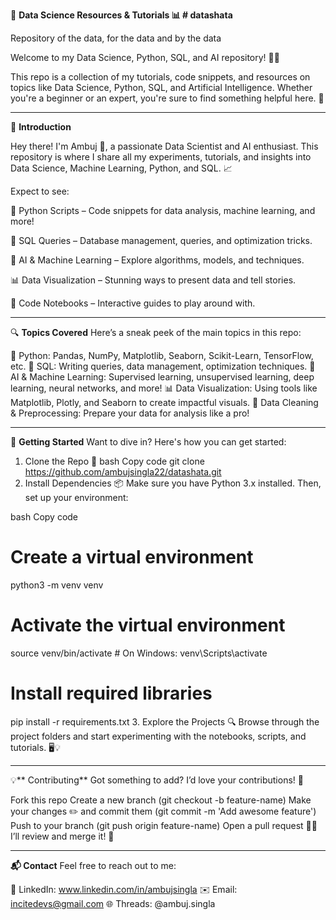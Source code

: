 
🚀 **Data Science Resources & Tutorials 📊 # datashata**

Repository of the data, for the data and by the data

Welcome to my Data Science, Python, SQL, and AI repository! 🤖✨

This repo is a collection of my tutorials, code snippets, and resources on topics like Data Science, Python, SQL, and Artificial Intelligence. Whether you're a beginner or an expert, you're sure to find something helpful here. 🎉


-----------------------------------------------------------------------------------------------------------------------------------------------------------------------------------------

🌟 **Introduction**

Hey there! I'm Ambuj 👋, a passionate Data Scientist and AI enthusiast. This repository is where I share all my experiments, tutorials, and insights into Data Science, Machine Learning, Python, and SQL. 📈


Expect to see:

🐍 Python Scripts – Code snippets for data analysis, machine learning, and more!

💾 SQL Queries – Database management, queries, and optimization tricks.

🤖 AI & Machine Learning – Explore algorithms, models, and techniques.

📊 Data Visualization – Stunning ways to present data and tell stories.

📓 Code Notebooks – Interactive guides to play around with.


-----------------------------------------------------------------------------------------------------------------------------------------------------------------------------------------

🔍 **Topics Covered**
Here’s a sneak peek of the main topics in this repo:

🐍 Python: Pandas, NumPy, Matplotlib, Seaborn, Scikit-Learn, TensorFlow, etc.
💾 SQL: Writing queries, data management, optimization techniques.
🤖 AI & Machine Learning: Supervised learning, unsupervised learning, deep learning, neural networks, and more!
📊 Data Visualization: Using tools like Matplotlib, Plotly, and Seaborn to create impactful visuals.
🔧 Data Cleaning & Preprocessing: Prepare your data for analysis like a pro!

-----------------------------------------------------------------------------------------------------------------------------------------------------------------------------------------

🚀 **Getting Started**
Want to dive in? Here's how you can get started:

1. Clone the Repo 📂
bash
Copy code
git clone https://github.com/ambujsingla22/datashata.git
2. Install Dependencies 📦
Make sure you have Python 3.x installed. Then, set up your environment:

bash
Copy code
# Create a virtual environment
python3 -m venv venv

# Activate the virtual environment
source venv/bin/activate  # On Windows: venv\Scripts\activate

# Install required libraries
pip install -r requirements.txt
3. Explore the Projects 🔍
Browse through the project folders and start experimenting with the notebooks, scripts, and tutorials. 🖥️💡

-----------------------------------------------------------------------------------------------------------------------------------------------------------------------------------------

💡** Contributing**
Got something to add? I’d love your contributions! 🤝

Fork this repo
Create a new branch (git checkout -b feature-name)
Make your changes ✏️ and commit them (git commit -m 'Add awesome feature')
Push to your branch (git push origin feature-name)
Open a pull request 🧑‍💻
I’ll review and merge it! 🎉

-----------------------------------------------------------------------------------------------------------------------------------------------------------------------------------------

**📬 Contact**
Feel free to reach out to me:

🔗 LinkedIn: www.linkedin.com/in/ambujsingla
✉️ Email: incitedevs@gmail.com
🌐 Threads: @ambuj.singla

